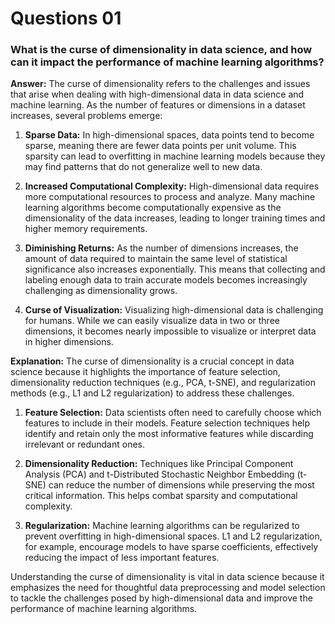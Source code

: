# Questions 01
### **What is the curse of dimensionality in data science, and how can it impact the performance of machine learning algorithms?**

**Answer:** The curse of dimensionality refers to the challenges and issues that arise when dealing with high-dimensional data in data science and machine learning. As the number of features or dimensions in a dataset increases, several problems emerge:

  1. **Sparse Data:** In high-dimensional spaces, data points tend to become sparse, meaning there are fewer data points per unit volume. This sparsity can lead to overfitting in machine learning models because they may find patterns that do not generalize well to new data.
  
  2. **Increased Computational Complexity:** High-dimensional data requires more computational resources to process and analyze. Many machine learning algorithms become computationally expensive as the dimensionality of the data increases, leading to longer training times and higher memory requirements.
  
  3. **Diminishing Returns:** As the number of dimensions increases, the amount of data required to maintain the same level of statistical significance also increases exponentially. This means that collecting and labeling enough data to train accurate models becomes increasingly challenging as dimensionality grows.
  
  4. **Curse of Visualization:** Visualizing high-dimensional data is challenging for humans. While we can easily visualize data in two or three dimensions, it becomes nearly impossible to visualize or interpret data in higher dimensions.

**Explanation:**
The curse of dimensionality is a crucial concept in data science because it highlights the importance of feature selection, dimensionality reduction techniques (e.g., PCA, t-SNE), and regularization methods (e.g., L1 and L2 regularization) to address these challenges. 

  1. **Feature Selection:** Data scientists often need to carefully choose which features to include in their models. Feature selection techniques help identify and retain only the most informative features while discarding irrelevant or redundant ones.
  
  2. **Dimensionality Reduction:** Techniques like Principal Component Analysis (PCA) and t-Distributed Stochastic Neighbor Embedding (t-SNE) can reduce the number of dimensions while preserving the most critical information. This helps combat sparsity and computational complexity.
  
  3. **Regularization:** Machine learning algorithms can be regularized to prevent overfitting in high-dimensional spaces. L1 and L2 regularization, for example, encourage models to have sparse coefficients, effectively reducing the impact of less important features.

Understanding the curse of dimensionality is vital in data science because it emphasizes the need for thoughtful data preprocessing and model selection to tackle the challenges posed by high-dimensional data and improve the performance of machine learning algorithms.
